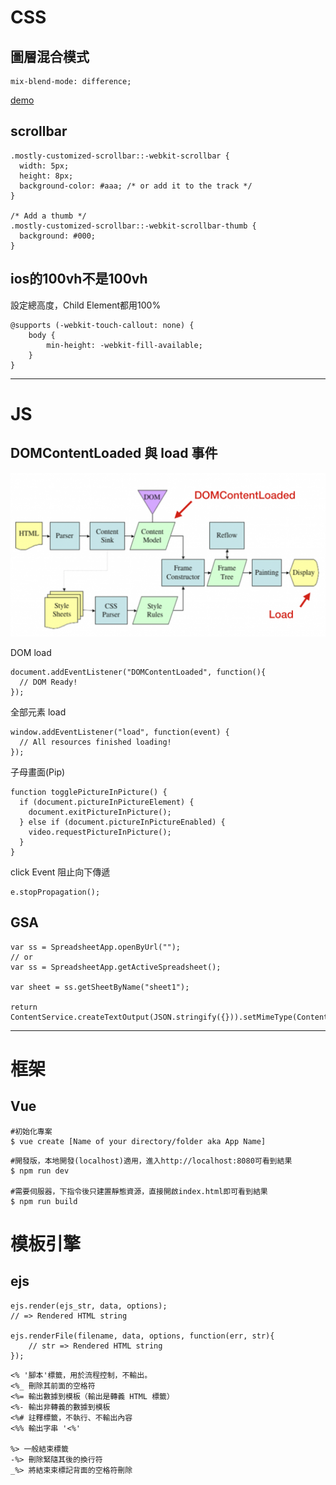 # CSS

## 圖層混合模式
```
mix-blend-mode: difference;
```
[demo](https://developer.mozilla.org/en-US/docs/Web/CSS/mix-blend-mode)

## scrollbar
```
.mostly-customized-scrollbar::-webkit-scrollbar {
  width: 5px;
  height: 8px;
  background-color: #aaa; /* or add it to the track */
}

/* Add a thumb */
.mostly-customized-scrollbar::-webkit-scrollbar-thumb {
  background: #000;
}
```

## ios的100vh不是100vh
設定總高度，Child Element都用100%
```
@supports (-webkit-touch-callout: none) {
    body {
        min-height: -webkit-fill-available;
    }
}
```
---
# JS


## DOMContentLoaded 與 load 事件
<img src="./img/HTML%20load.png">

DOM load
```
document.addEventListener("DOMContentLoaded", function(){
  // DOM Ready!
});
```
全部元素 load
```
window.addEventListener("load", function(event) {
  // All resources finished loading!
});
```
子母畫面(Pip)
```
function togglePictureInPicture() {
  if (document.pictureInPictureElement) {
    document.exitPictureInPicture();
  } else if (document.pictureInPictureEnabled) {
    video.requestPictureInPicture();
  }
}
```
click Event 阻止向下傳遞
```
e.stopPropagation();
```


## GSA
```
var ss = SpreadsheetApp.openByUrl("");
// or
var ss = SpreadsheetApp.getActiveSpreadsheet();

var sheet = ss.getSheetByName("sheet1");

return ContentService.createTextOutput(JSON.stringify({})).setMimeType(ContentService.MimeType.JSON); 
```



---
# 框架
## Vue
```
#初始化專案
$ vue create [Name of your directory/folder aka App Name]
```
```
#開發版，本地開發(localhost)適用，進入http://localhost:8080可看到結果
$ npm run dev

#需要伺服器，下指令後只建置靜態資源，直接開啟index.html即可看到結果
$ npm run build
```
# 模板引擎
## ejs
```
ejs.render(ejs_str, data, options);
// => Rendered HTML string

ejs.renderFile(filename, data, options, function(err, str){
    // str => Rendered HTML string
});
```
```
<% '腳本'標籤，用於流程控制，不輸出。
<%_ 刪除其前面的空格符
<%= 輸出數據到模板（輸出是轉義 HTML 標籤）
<%- 輸出非轉義的數據到模板
<%# 註釋標籤，不執行、不輸出內容
<%% 輸出字串 '<%'

%> 一般結束標籤
-%> 刪除緊隨其後的換行符
_%> 將結束束標記背面的空格符刪除
```